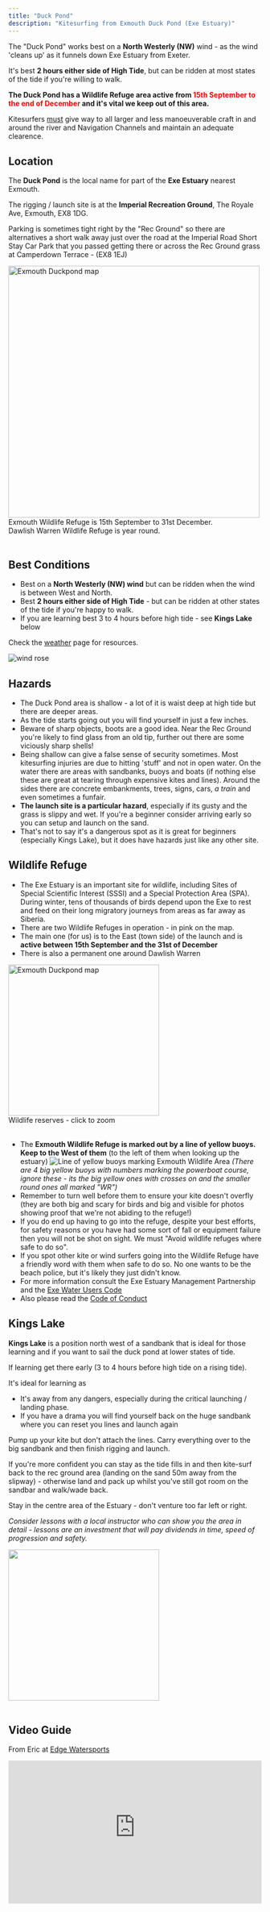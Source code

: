 ```yaml
---
title: "Duck Pond"
description: "Kitesurfing from Exmouth Duck Pond (Exe Estuary)"
---
```


The "Duck Pond" works best on a **North Westerly (NW)** wind - as the wind 'cleans up' as it funnels down Exe Estuary from Exeter. 

It's best **2 hours either side of High Tide**, but can be ridden at most states of the tide if you're willing to walk.

**The Duck Pond has a Wildlife Refuge area active from <span style="color:red">15th September to the end of December</span> and it's vital we keep out of this area.**

Kitesurfers <ins>must</ins> give way to all larger and less manoeuverable craft in and around the river and Navigation Channels and maintain an adequate clearence.

<!--more-->

## Location

The **Duck Pond** is the local name for part of the **Exe Estuary** nearest Exmouth.

The rigging / launch site is at the **Imperial Recreation Ground**, The Royale Ave, Exmouth, EX8 1DG.

Parking is sometimes tight right by the "Rec Ground" so there are alternatives a short walk away just over the road at the Imperial Road Short Stay Car Park that you passed getting there or across the Rec Ground grass at Camperdown Terrace - (EX8 1EJ)

<div class="image-container text-center">
    <img src="/images/exmouth/duckpond-map-simple.png" alt="Exmouth Duckpond map" width="500">
    <div class="caption">
    Exmouth Wildlife Refuge is 15th September to 31st December.<br>
    Dawlish Warren Wildlife Refuge is year round.
    </div>
</div>

<br>

## Best Conditions

<div class="row">
  <div class="col-8">
    <ul>
        <li>Best on a <strong>North Westerly (NW) wind</strong> but can be ridden when the wind is between West and North.</li>
        <li>Best <strong>2 hours either side of High Tide</strong> - but can be ridden at other states of the tide if you're happy to walk.</li>
        <li>If you are learning best 3 to 4 hours before high tide - see <strong>Kings Lake</strong> below
    </ul>
    <p>Check the <a href="/weather/">weather</a> page for resources.</p> 
  </div>
  <div class="col-4">
    <img src="/images/wind-rose_duckpond_small.png" alt="wind rose">
  </div>  
</div>

## Hazards

* The Duck Pond area is shallow - a lot of it is waist deep at high tide but there are deeper areas.
* As the tide starts going out you will find yourself in just a few inches.
* Beware of sharp objects, boots are a good idea. Near the Rec Ground you're likely to find glass from an old tip, further out there are some viciously sharp shells!
* Being shallow can give a false sense of security sometimes. Most kitesurfing injuries are due to hitting 'stuff' and not in open water. On the water there are areas with sandbanks, buoys and boats (if nothing else these are great at tearing through expensive kites and lines). Around the sides there are concrete embankments, trees, signs, cars, *a train* and even sometimes a funfair.
* **The launch site is a particular hazard**, especially if its gusty and the grass is slippy and wet. If you're a beginner consider arriving early so you can setup and launch on the sand.
* That's not to say it's a dangerous spot as it is great for beginners (especially Kings Lake), but it does have hazards just like any other site.

## Wildlife Refuge
* The Exe Estuary is an important site for wildlife, including Sites of Special Scientific Interest (SSSI) and a Special Protection Area (SPA). During winter, tens of thousands of birds depend upon the Exe to rest and feed on their long migratory journeys from areas as far away as Siberia.
* There are two Wildlife Refuges in operation - in pink on the map.
* The main one (for us) is to the East (town side) of the launch and is **active between 15th September and the 31st of December**
* There is also a permanent one around Dawlish Warren

<div class="image-container text-center">
  <a href="/images/exmouth/duckpond-map-simple.png">
        <img src="/images/exmouth/duckpond-map-simple-general.png" alt="Exmouth Duckpond map" width="300px" />
  </a>
    <div class="caption">Wildlife reserves - click to zoom</div>
</div>

<br/> 

* The **Exmouth Wildlife Refuge is marked out by a line of yellow buoys. Keep to the West of them** (to the left of them when looking up the estuary)
![Line of yellow buoys marking Exmouth Wildlife Area](/images/exmouth/duckpond-wildlife-refuge-buoys.jpg)
*(There are 4 big yellow buoys with numbers marking the powerboat course, ignore these - its the big yellow ones with crosses on and the smaller round ones all marked "WR")*
* Remember to turn well before them to ensure your kite doesn't overfly (they are both big and scary for birds and big and visible for photos showing proof that we're not abiding to the refuge!)
* If you do end up having to go into the refuge, despite your best efforts, for safety reasons or you have had some sort of fall or equipment failure then you will not be shot on sight. We must "Avoid wildlife refuges where safe to do so".
* If you spot other kite or wind surfers going into the Wildlife Refuge have a friendly word with them when safe to do so. No one wants to be the beach police, but it's likely they just didn't know.
* For more information consult the Exe Estuary Management Partnership and the [Exe Water Users Code](https://www.exe-estuary.org/exe-codes-of-conduct)
* Also please read the [Code of Conduct](/code-of-conduct/)


## Kings Lake

**Kings Lake** is a position north west of a sandbank that is ideal for those learning and if you want to sail the duck pond at lower states of tide.

If learning get there early (3 to 4 hours before high tide on a rising tide).

It's ideal for learning as

   * It's away from any dangers, especially during the critical launching / landing phase.
   * If you have a drama you will find yourself back on the huge sandbank where you can reset you lines and launch again

Pump up your kite but don't attach the lines. Carry everything over to the big sandbank and then finish rigging and launch.

If you're more confident you can stay as the tide fills in and then kite-surf back to the rec ground area (landing on the sand 50m away from the slipway) - otherwise land and pack up whilst you've still got room on the sandbar and walk/wade back.

Stay in the centre area of the Estuary - don't venture too far left or right.

*Consider lessons with a local instructor who can show you the area in detail - lessons are an investment that will pay dividends in time, speed of progression and safety.*

<div class="image-container text-center">
<a href="/images/exmouth/kings-lake.png">
  <img src="/images/exmouth/kings-lake.png" width="300px">
<a>
</div>

<br/>

## Video Guide

From Eric at <a href="https://www.edgewatersports.com/" target="_blank">Edge Watersports<a>

<style>
  .video-container {
    overflow: hidden;
    position: relative;
    width:100%;
}

.video-container::after {
    padding-top: 56.25%;
    display: block;
    content: '';
}

.video-container iframe {
    position: absolute;
    top: 0;
    left: 0;
    width: 100%;
    height: 100%;
}
</style>

<div class="video-container image-container text-center">
  <iframe src="https://www.youtube-nocookie.com/embed/vqHcM-6D5Fg" frameborder="0" allow="accelerometer; autoplay; encrypted-media; gyroscope; picture-in-picture" allowfullscreen></iframe>
</div>
